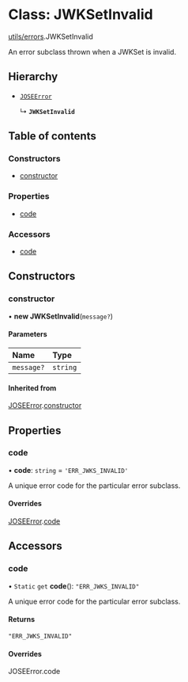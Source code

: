 # Class: JWKSetInvalid

[utils/errors](../modules/utils_errors.md).JWKSetInvalid

An error subclass thrown when a JWKSet is invalid.

## Hierarchy

- [`JOSEError`](utils_errors.JOSEError.md)

  ↳ **`JWKSetInvalid`**

## Table of contents

### Constructors

- [constructor](utils_errors.JWKSetInvalid.md#constructor)

### Properties

- [code](utils_errors.JWKSetInvalid.md#code)

### Accessors

- [code](utils_errors.JWKSetInvalid.md#code-1)

## Constructors

### constructor

• **new JWKSetInvalid**(`message?`)

#### Parameters

| Name | Type |
| :------ | :------ |
| `message?` | `string` |

#### Inherited from

[JOSEError](utils_errors.JOSEError.md).[constructor](utils_errors.JOSEError.md#constructor)

## Properties

### code

• **code**: `string` = `'ERR_JWKS_INVALID'`

A unique error code for the particular error subclass.

#### Overrides

[JOSEError](utils_errors.JOSEError.md).[code](utils_errors.JOSEError.md#code)

## Accessors

### code

• `Static` `get` **code**(): ``"ERR_JWKS_INVALID"``

A unique error code for the particular error subclass.

#### Returns

``"ERR_JWKS_INVALID"``

#### Overrides

JOSEError.code
